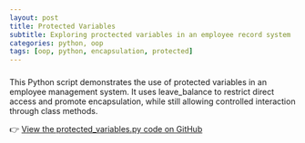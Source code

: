 ```yaml
---
layout: post
title: Protected Variables
subtitle: Exploring proctected variables in an employee record system
categories: python, oop
tags: [oop, python, encapsulation, protected]
---
```


### 

This Python script demonstrates the use of protected variables in an employee management system. It uses leave_balance to restrict direct access and promote encapsulation, while still allowing controlled interaction through class methods.

👉 [View the protected_variables.py code on GitHub]([https://github.com/celinamessner/polymorhism.git](https://github.com/celinamessner/protected_variables.git))
